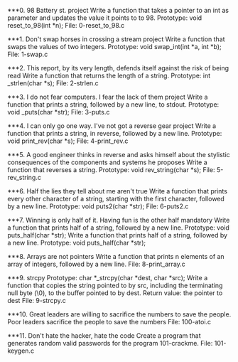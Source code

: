***0. 98 Battery st. project
Write a function that takes a pointer to an int as parameter and updates the value it points to to 98.
Prototype: void reset_to_98(int *n);
File: 0-reset_to_98.c

***1. Don't swap horses in crossing a stream project
Write a function that swaps the values of two integers.
Prototype: void swap_int(int *a, int *b);
File: 1-swap.c

***2. This report, by its very length, defends itself against the risk of being read
Write a function that returns the length of a string.
Prototype: int _strlen(char *s);
File: 2-strlen.c

***3. I do not fear computers. I fear the lack of them project
Write a function that prints a string, followed by a new line, to stdout.
Prototype: void _puts(char *str);
File: 3-puts.c

***4. I can only go one way. I've not got a reverse gear project
Write a function that prints a string, in reverse, followed by a new line.
Prototype: void print_rev(char *s);
File: 4-print_rev.c

***5. A good engineer thinks in reverse and asks himself about the stylistic consequences of the components and systems he proposes
Write a function that reverses a string.
Prototype: void rev_string(char *s);
File: 5-rev_string.c

***6. Half the lies they tell about me aren't true
Write a function that prints every other character of a string, starting with the first character, followed by a new line.
Prototype: void puts2(char *str);
File: 6-puts2.c

***7. Winning is only half of it. Having fun is the other half
mandatory
Write a function that prints half of a string, followed by a new line.
Prototype: void puts_half(char *str);
Write a function that prints half of a string, followed by a new line.
Prototype: void puts_half(char *str);

***8. Arrays are not pointers
Write a function that prints n elements of an array of integers, followed by a new line.
File: 8-print_array.c

***9. strcpy
Prototype: char *_strcpy(char *dest, char *src);
Write a function that copies the string pointed to by src, including the terminating null byte (\0), to the buffer pointed to by dest.
Return value: the pointer to dest
File: 9-strcpy.c

***10. Great leaders are willing to sacrifice the numbers to save the people. Poor leaders sacrifice the people to save the numbers
File: 100-atoi.c

***11. Don't hate the hacker, hate the code
Create a program that generates random valid passwords for the program 101-crackme.
File: 101-keygen.c
